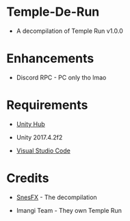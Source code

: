 # Temple-De-Run
 
  * A decompilation of Temple Run v1.0.0

# Enhancements

* Discord RPC - PC only tho lmao

 # Requirements

* [Unity Hub](https://unity.com/download)

* Unity 2017.4.2f2

* [Visual Studio Code](https://code.visualstudio.com)

# Credits

* [SnesFX](https://twitter.com/SnesFX) - The decompilation

* Imangi Team - They own Temple Run
